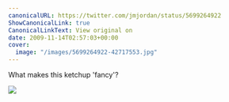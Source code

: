 ```yaml
---
canonicalURL: https://twitter.com/jmjordan/status/5699264922
ShowCanonicalLink: true
CanonicalLinkText: View original on
date: 2009-11-14T02:57:03+00:00
cover:
  image: "/images/5699264922-42717553.jpg"
---
```

What makes this ketchup 'fancy'? 

![](/images/5699264922-42717553.jpg)